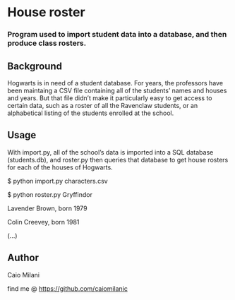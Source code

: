 # House roster

### Program used to import student data into a database, and then produce class rosters.

## Background

Hogwarts is in need of a student database. For years, the professors have been maintaing a CSV file containing all of the students’ names and houses and years. But that file didn’t make it particularly easy to get access to certain data, such as a roster of all the Ravenclaw students, or an alphabetical listing of the students enrolled at the school.


## Usage

With import.py, all of the school’s data is imported into a SQL database (students.db), and roster.py then queries that database to get house rosters for each of the houses of Hogwarts.

$ python import.py characters.csv

$ python roster.py Gryffindor



Lavender Brown, born 1979

Colin Creevey, born 1981

(...)

## Author

Caio Milani

find me @ https://github.com/caiomilanic
